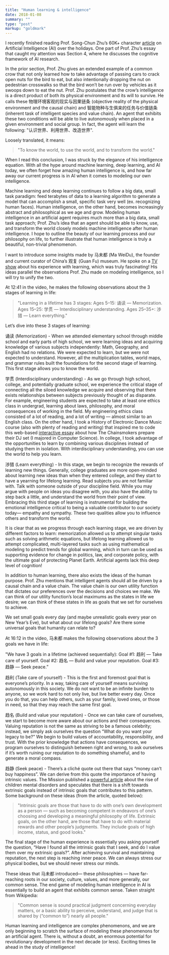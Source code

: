 ```yaml
---
title: "Human learning & intelligence"
date: 2018-01-08
summary: ""
type: "post"
markup: "goldmark"
---
```


I recently finished reading Prof. Song-Chun Zhu’s 60K+ character [article](https://mp.weixin.qq.com/s/-wSYLu-XvOrsST8_KEUa-Q) on Artificial Intelligence (AI) over the holidays. One part of Prof. Zhu’s essay that caught my attention was Section 4, where he discusses the cognitive framework of AI research.

In the prior section, Prof. Zhu gives an extended example of a common crow that not only learned how to take advantage of passing cars to crack open nuts for the bird to eat, but also intentionally dropping the nut on pedestrian crosswalks so that the bird won’t be run over by vehicles as it swoops down to eat the nut. Prof. Zhu postulates that the crow’s intelligence is a direct product of both its physical environment and its will to survive. He calls these 物理环境客观的现实与因果链条 (objective reality of the physical environment and the causal chain) and 智能物种与生俱来的任务与价值链条 (inherent task of intelligent species and value chain). An agent that exhibits these two conditions will be able to live autonomously when placed in a given environment and social group. In fact, the agent will learn the following: "认识世界、利用世界、改造世界".

Loosely translated, it means:

> "To know the world, to use the world, and to transform the world."

When I read this conclusion, I was struck by the elegance of his intelligence equation. With all the hype around machine learning, deep learning, and AI today, we often forget how amazing human intelligence is, and how far away our current progress is in AI when it comes to modeling our own intelligence.

Machine learning and deep learning continues to follow a big data, small task paradigm: feed terabytes of data to a learning algorithm to generate a model that can accomplish a small, specific task very well (ex. recognizing human faces). Human intelligence, on the other hand, becomes increasingly abstract and philosophical as we age and grow. Modeling human intelligence in an artificial agent requires much more than a big data, small task approach; Prof. Zhu’s idea that an agent should be able to know, use, and transform the world closely models machine intelligence after human intelligence. I hope to outline the beauty of our learning process and our philosophy on life, to further illustrate that human intelligence is truly a beautiful, non-trivial phenomenon.

I want to introduce some insights made by 马未都 (Ma WeiDu), the founder and current curator of China’s 观复 (Guan Fu) museum. He spoke on a [TV show](https://youtu.be/YDcyfwn3Mr0) about his experience with learning, which was truly fascinating! His ideas parallel the observations Prof. Zhu made on modeling intelligence, so I will try to unify the two.

At 12:41 in the video, he makes the following observations about the 3 stages of learning in life:

> "Learning in a lifetime has 3 stages: Ages 5–15: 诵读 — Memorization. Ages 15–25: 学贯 — Interdisciplinary understanding. Ages 25–35+: 渉猎 — Learn everything."

Let’s dive into these 3 stages of learning:

诵读 (Memorization) - When we attended elementary school through middle school and early parts of high school, we were learning ideas and acquiring knowledge of various subjects independently: Math, Geography, and English had no relations. We were expected to learn, but we were not expected to understand. However, all the multiplication tables, world maps, and grammar rules built the foundations for the second stage of learning. This first stage allows you to know the world.

学贯 (Interdisciplinary understanding) - As we go through high school, college, and potentially graduate school, we experience the critical stage of connecting all the siloed knowledge we acquire and observing that there exists relationships between subjects previously thought of as disparate. For example, engineering students are expected to take at least one ethics class in undergrad, learning about laws, philosophy, and moral consequences of working in the field. My engineering ethics class consisted of a lot of reading, and a lot of writing — almost similar to an English class. On the other hand, I took a History of Electronic Dance Music course (also with plenty of reading and writing) that inspired me to code this web-based [interactive essay](https://kfrankc.com/chainsmokers/) about how The Chainsmokers prepare their DJ set (I majored in Computer Science). In college, I took advantage of the opportunities to learn by combining various disciplines instead of studying them in isolation. With interdisciplinary understanding, you can use the world to help you learn.

渉猎 (Learn everything) - In this stage, we begin to recognize the rewards of learning new things. Generally, college graduates are more open-minded about learning new ideas than when they entered college, and they start to have a yearning for lifelong learning. Read subjects you are not familiar with. Talk with someone outside of your discipline field. While you may argue with people on ideas you disagree with, you also have the ability to step back a little, and understand the world from their point of view. Embracing this third stage of learning is instrumental for building the emotional intelligence critical to being a valuable contributor to our society today— empathy and sympathy. These two qualities allow you to influence others and transform the world.

It is clear that as we progress through each learning stage, we are driven by different factors to learn: memorization allowed us to attempt singular tasks such as solving arithmetic equations, but lifelong learning allowed us to attempt complicated, multi-layered tasks such as using mathematical modeling to predict trends for global warming, which in turn can be used as supporting evidence for change in politics, law, and corporate policy, with the ultimate goal of protecting Planet Earth. Artificial agents lack this deep level of cognition!

In addition to human learning, there also exists the ideas of the human purpose. Prof. Zhu mentions that intelligent agents should all be driven by a causal chain and a value chain. The value chain is our own utility function that dictates our preferences over the decisions and choices we make. We can think of our utility function’s local maximums as the states in life we desire; we can think of these states in life as goals that we set for ourselves to achieve.

We set small goals every day (and maybe unrealistic goals every year on New Year’s Eve), but what about our lifelong goals? Are there some universal goals that humanity can relate to?

At 16:12 in the video, 马未都 makes the following observations about the 3 goals we have in life:

"We have 3 goals in a lifetime (achieved sequentially): Goal #1: 趋利 — Take care of yourself. Goal #2: 趋名 — Build and value your reputation. Goal #3: 趋静 — Seek peace.”

趋利 (Take care of yourself) - This is the first and foremost goal that is everyone’s priority. In a way, taking care of yourself means surviving autonomously in this society. We do not want to be an infinite burden to anyone, so we work hard to not only live, but live better every day. Once you do that, you can help others, such as your family, loved ones, or those in need, so that they may reach the same first goal.

趋名 (Build and value your reputation) - Once we can take care of ourselves, we start to become more aware about our actions and their consequences. Valuing reputation is not the same as striving to be a famous celebrity; instead, we simply ask ourselves the question “What do you want your legacy to be?” We begin to build values of accountability, responsibility, and trust. With the prior knowledge that actions have consequences, we program ourselves to distinguish between right and wrong, to ask ourselves if it’s worth ruining our reputation to do something shameful, and to generate a moral compass.

趋静 (Seek peace) - There’s a cliché quote out there that says “money can’t buy happiness”. We can derive from this quote the importance of having intrinsic values. The Mission published a [powerful article](https://medium.com/the-mission/the-decline-of-play-and-rise-in-childrens-mental-disorders-7cc348ee8529) about the rise of children mental disorders and speculates that there is a shift towards extrinsic goals instead of intrinsic goals that contributes to this pattern. Some background on these ideas (from the article, quoted below):

> "Intrinsic goals are those that have to do with one’s own development as a person — such as becoming competent in endeavors of one’s choosing and developing a meaningful philosophy of life. Extrinsic goals, on the other hand, are those that have to do with material rewards and other people’s judgments. They include goals of high income, status, and good looks."

The final stage of the human experience is essentially you asking yourself the question, “Have I found all the intrinsic goals that I seek, and do I value them over my extrinsic goals?”. After achieving survival and maintaining reputation, the next step is reaching inner peace. We can always stress our physical bodies, but we should never stress our minds.

These ideas that 马未都 introduced— these philosophies — have far-reaching roots in our society, culture, values, and more generally, our common sense. The end game of modeling human intelligence in AI is essentially to build an agent that exhibits common sense. Taken straight from Wikipedia:

> "Common sense is sound practical judgment concerning everyday matters, or a basic ability to perceive, understand, and judge that is shared by (“common to”) nearly all people."

Human learning and intelligence are complex phenomenons, and we are only beginning to scratch the surface of modeling these phenomenons for an artificial agent. There is, without a doubt, an enormous potential for revolutionary development in the next decade (or less). Exciting times lie ahead in the study of intelligence!
